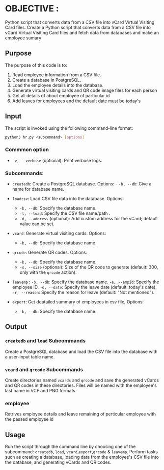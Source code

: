 # OBJECTIVE :
 Python script that converts data from a CSV file into vCard Virtual Visiting Card files. 
 Create a Python script that converts data from a CSV file into vCard Virtual Visiting Card files and fetch data from databases and make an employee sumary

## Purpose

The purpose of this code is to:

1. Read employee information from a CSV file.
2. Create a database in PostgreSQL.
3. Load the employee details into the database.
4. Generate virtual visiting cards and QR code image files for each person
5. Get all details of about employee of particular id 
6. Add leaves for employees and the default date must be today's

## Input

The script is invoked using the following command-line format:

```bash
python3 hr.py <subcommand> [options]
```
### Commmon option

- `-v, --verbose` (optional): Print verbose logs.

### Subcommands:

- `createdb`: Create a PostgreSQL database.
    Options:
        - `-b, --db`: Give a name for database name.

- `loadcsv`: Load CSV file data into the database.
    Options:
   
    - `-b, --db`: Specify the database name.
    - `-l, --load`: Specify the CSV file name/path .
    - `-d, --address` (optional): Add custom address for the vCard; default value can be set.


- `vcard`: Generate virtual visiting cards.
    Options:

    - `-b, --db`: Specify the database name.

- `qrcode`: Generate QR codes.
    Options:

    - `-b, --db`: Specify the database name.
    - `-s, --size` (optional): Size of the QR code to generate (default: 300, only with the `qrcode` action).

- `leavemp` : 
    `-b, --db`: Specify the database name.
    `-e, --empid`: Specify the employee ID.
    `-d, --date`: Specify the leave date (default: today's date).
    `-r, --reason`: Specify the reason for leave (default: "Not mentioned").


- `export`: Get deatailed summary of employees in csv file,
    Options:

    - `-b, --db`: Specify the database name.
    


## Output

### `createdb` and `load` Subcommands

Create a PostgreSQL database and load the CSV file into the database with a user-input table name.

### `vcard` and `qrcode` Subcommands

Create directories named `vcards` and `qrcode` and save the generated vCards and QR codes in these directories. Files will be named with the employee's last name in VCF and PNG formats.


### employee

Retrives employee details and leave remaining of perticular employee with the passed employee id

## Usage

Run the script through the command line by choosing one of the subcommand: `createdb`, `load`, `vcard`,`export`,`qrcode` & `leavemp`. Perform tasks such as creating a database, loading data from the employee's CSV file into the database, and generating vCards and QR codes.




